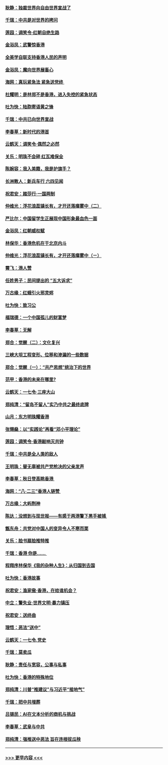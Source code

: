 #### [耿静：独裁世界向自由世界宣战了](../pages/nsc993/n11494190.md?t=09022355) 
#### [千瑞：中共是对世界的拷问](../pages/nsc993/n11493021.md?t=09022355) 
#### [莲园：调笑令‧红朝自绝生路](../pages/nsc993/n11493011.md?t=09022355) 
#### [金浴凤：武警惊香港](../pages/nsc993/n11492994.md?t=09022355) 
#### [全美学自联支持香港人民的声明](../pages/nsc993/n11492630.md?t=09022355) 
#### [金浴凤：魔向世界展畜心](../pages/nsc993/n11492599.md?t=09022355) 
#### [海网：真玩紧急法 紧急送党终 ](../pages/nsc993/n11492535.md?t=09022355) 
#### [杜耀明：是林郑不是香港，进入失控的紧急状态](../pages/nsc993/n11491420.md?t=09022355) 
#### [吐为快：陆胞寄语黄之锋](../pages/nsc993/n11491117.md?t=09022355) 
#### [千瑞：中共已向世界宣战](../pages/nsc993/n11490123.md?t=09022355) 
#### [李春草：新时代的港首](../pages/nsc993/n11489864.md?t=09022355) 
#### [云鹤天：调笑令·偶然之必然](../pages/nsc993/n11489701.md?t=09022355) 
#### [关乐：明珠不会碎 红瓦难保全](../pages/nsc993/n11489647.md?t=09022355) 
#### [陈婉容：我入美籍，我是护旗手？](../pages/nsc993/n11487908.md?t=09022355) 
#### [长洲散人：新兵车行 六四见闻](../pages/nsc993/n11487729.md?t=09022355) 
#### [祝君安：踏莎行‧一国两制](../pages/nsc993/n11487699.md?t=09022355) 
#### [仲维光：浮花浪蕊镇长有，才开还落瘴雾中（二）](../pages/nsc993/n11483286.md?t=09022355) 
#### [严比尔：中国留学生正展现中国形象最血色一面](../pages/nsc993/n11485145.md?t=09022355) 
#### [金浴凤：红朝威权赋](../pages/nsc993/n11485191.md?t=09022355) 
#### [林保华：香港危机在于北京内斗](../pages/nsc993/n11484593.md?t=09022355) 
#### [仲维光：浮花浪蕊镇长有，才开还落瘴雾中（ㄧ）](../pages/nsc993/n11483259.md?t=09022355) 
#### [霄飞：港人赞](../pages/nsc993/n11482957.md?t=09022355) 
#### [任姓男子：民间提出的 “五大诉求”](../pages/nsc993/n11482897.md?t=09022355) 
#### [万古缘：红蛾引火邪灵烬](../pages/nsc993/n11482886.md?t=09022355) 
#### [吐为快：致习公](../pages/nsc993/n11482867.md?t=09022355) 
#### [福瑞德：一个中国孤儿的财富梦](../pages/nsc993/n11482817.md?t=09022355) 
#### [李春草：无解](../pages/nsc993/n11482791.md?t=09022355) 
#### [郑合：觉醒（二）：文化复兴](../pages/nsc993/n11478025.md?t=09022355) 
#### [三峡大坝工程变形、位移和渗漏的一些数据](../pages/nsc993/n11478232.md?t=09022355) 
#### [郑合：觉醒（一）：“共产思想”统治下的世界](../pages/nsc993/n11477663.md?t=09022355) 
#### [范甲：香港的未来在哪里?](../pages/nsc993/n11477249.md?t=09022355) 
#### [云鹤天：一七令·三座大山](../pages/nsc993/n11477192.md?t=09022355) 
#### [郑纯清：“留岛不留人”实乃中共之最终底牌](../pages/nsc993/n11476160.md?t=09022355) 
#### [山月：东方明珠耀香港](../pages/nsc993/n11476077.md?t=09022355) 
#### [张翎燊：以“实践论”再看“邓小平理论”](../pages/nsc993/n11475733.md?t=09022355) 
#### [莲园：调笑令‧香港敲响灭共钟](../pages/nsc993/n11475723.md?t=09022355) 
#### [千瑞：中共是全人类的敌人](../pages/nsc993/n11475329.md?t=09022355) 
#### [王明珠：替无辜被共产党枪决的父亲发声](../pages/nsc993/n11474570.md?t=09022355) 
#### [李春草：秋日登高眺香港 ](../pages/nsc993/n11474491.md?t=09022355) 
#### [海网：“八·二三”香港人链赞 ](../pages/nsc993/n11474538.md?t=09022355) 
#### [万古缘：大屿荆神](../pages/nsc993/n11474401.md?t=09022355) 
#### [陈达：没想到与现世报——有感于两港警下黑手被捕 ](../pages/nsc993/n11472557.md?t=09022355) 
#### [甑东舟：共党对中国人的变异令人不寒而栗](../pages/nsc993/n11472496.md?t=09022355) 
#### [关乐：脸书扇脸推特推](../pages/nsc993/n11472488.md?t=09022355) 
#### [千瑞：香港  你是…… ](../pages/nsc993/n11472459.md?t=09022355) 
#### [程翔序林保华《我的杂种人生》：从归国到去国](../pages/nsc993/n11472369.md?t=09022355) 
#### [吐为快：香港故事](../pages/nsc993/n11471931.md?t=09022355) 
#### [祝君安：渔家傲‧香港，在给谁机会？](../pages/nsc993/n11469718.md?t=09022355) 
#### [中立：警失业‧世界文明‧暴力镇压](../pages/nsc993/n11467566.md?t=09022355) 
#### [祝君安：送终曲](../pages/nsc993/n11467546.md?t=09022355) 
#### [理悟：恶法“送中”](../pages/nsc993/n11467290.md?t=09022355) 
#### [云鹤天：一七令.党史](../pages/nsc993/n11464122.md?t=09022355) 
#### [千瑞：莫卖瓜](../pages/nsc993/n11463014.md?t=09022355) 
#### [耿静：责任与宽容，公事与私事](../pages/nsc993/n11462810.md?t=09022355) 
#### [吐为快：香港的特殊地位](../pages/nsc993/n11462562.md?t=09022355) 
#### [郑纯清：川普“推建议”与习近平“接地气”](../pages/nsc993/n11461683.md?t=09022355) 
#### [千瑞：把中共埋葬](../pages/nsc993/n11461658.md?t=09022355) 
#### [吕锡民：AI在文本分析的商机与挑战](../pages/nsc993/n11460607.md?t=09022355) 
#### [李春草：武皇与中共](../pages/nsc993/n11460589.md?t=09022355) 
#### [郑纯清：强推送中恶法 旨在连根拔瓜秧](../pages/nsc993/n11460526.md?t=09022355) 

----
#### [ >>> 更早内容 <<< ](../indexes/nsc993-earlier.md)
